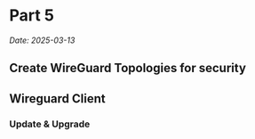 # Part 5

*Date: 2025-03-13*

## Create WireGuard Topologies for security

## Wireguard Client

### Update & Upgrade
